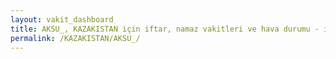 ```yaml
---
layout: vakit_dashboard
title: AKSU_, KAZAKISTAN için iftar, namaz vakitleri ve hava durumu - ilçe/eyalet seç
permalink: /KAZAKISTAN/AKSU_/
---
```


<script type="text/javascript">
  var GLOBAL_COUNTRY = 'KAZAKISTAN';
  var GLOBAL_CITY = 'AKSU_';
  var GLOBAL_STATE = '';
  var lat = 72;
  var lon = 21;
</script>
